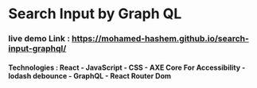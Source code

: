 # Search Input by Graph QL

### live demo Link : https://mohamed-hashem.github.io/search-input-graphql/ 

#### Technologies : React - JavaScript - CSS - AXE Core For Accessibility - lodash debounce - GraphQL - React Router Dom
